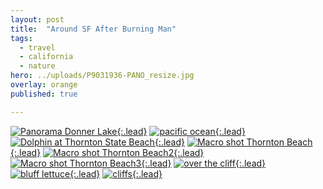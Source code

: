 ```yaml
---
layout: post
title:  "Around SF After Burning Man"
tags:
  - travel
  - california
  - nature
hero: ../uploads/P9031936-PANO_resize.jpg
overlay: orange
published: true

---
```


[![Panorama Donner Lake](../uploads/P9031936-PANO_resize.jpg){:.lead}](../uploads/P9031936-PANO.jpg)
[![pacific ocean](../uploads/P9052015_resize.jpg){:.lead}](../uploads/P9052015.jpg)
[![Dolphin at Thornton State Beach](../uploads/P9052041_resize.jpg){:.lead}](../uploads/P9052041.jpg)
[![Macro shot Thornton Beach](../uploads/P9052021_resize.jpg){:.lead}](../uploads/P9052021.jpg)
[![Macro shot Thornton Beach2](../uploads/P9052022_resize.jpg){:.lead}](../uploads/P9052022.jpg)
[![Macro shot Thornton Beach3](../uploads/P9052024_resize.jpg){:.lead}](../uploads/P9052024.jpg)
[![over the cliff](../uploads/P9052023_resize.jpg){:.lead}](../uploads/P9052023.jpg)
[![bluff lettuce](../uploads/P9052025_resize.jpg){:.lead}](../uploads/P9052025.jpg)
[![cliffs](../uploads/P9051980_resize.jpg){:.lead}](../uploads/P9051980.jpg)